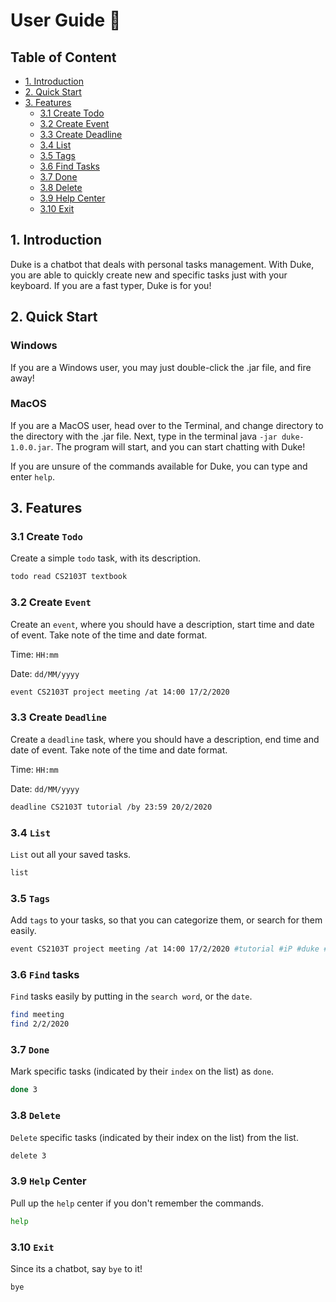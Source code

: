 # User Guide 📖

## Table of Content
- [1. Introduction](#1-introduction)
- [2. Quick Start](#2-quick-start)
- [3. Features](#3-features)
  - [3.1 Create Todo](#31-create-todo)
  - [3.2 Create Event](#32-create-event)
  - [3.3 Create Deadline](#33-create-deadline)
  - [3.4 List](#34-list)
  - [3.5 Tags](#35-tags)
  - [3.6 Find Tasks](#36-find-tasks)
  - [3.7 Done](#37-done)
  - [3.8 Delete](#38-delete)
  - [3.9 Help Center](#39-help-center)
  - [3.10 Exit](#310-exit)
  
  
  
  

## 1. Introduction
Duke is a chatbot that deals with personal tasks management. With Duke, you are able to quickly create new and specific tasks just with your keyboard. If you are a fast typer, Duke is for you!

## 2. Quick Start
### Windows
If you are a Windows user, you may just double-click the .jar file, and fire away! 
### MacOS
If you are a MacOS user, head over to the Terminal, and change directory to the directory with the .jar file. Next, type in the terminal java `-jar duke-1.0.0.jar`. The program will start, and you can start chatting with Duke!

If you are unsure of the commands available for Duke, you can type and enter `help`.

## 3. Features 

### 3.1 Create `Todo`
Create a simple `todo` task, with its description.

```bash
todo read CS2103T textbook
```

### 3.2 Create `Event`
Create an `event`, where you should have a description, start time and date of event. Take note of the time and date format.

Time: `HH:mm`

Date: `dd/MM/yyyy`

```bash
event CS2103T project meeting /at 14:00 17/2/2020
```

### 3.3 Create `Deadline`
Create a `deadline` task, where you should have a description, end time and date of event. Take note of the time and date format.

Time: `HH:mm`

Date: `dd/MM/yyyy`

```bash
deadline CS2103T tutorial /by 23:59 20/2/2020
```

### 3.4 `List`
`List` out all your saved tasks.

```bash
list
```

### 3.5 `Tags`
Add `tags` to your tasks, so that you can categorize them, or search for them easily.

```bash
event CS2103T project meeting /at 14:00 17/2/2020 #tutorial #iP #duke #tP
```

### 3.6 `Find` tasks
`Find` tasks easily by putting in the `search word`, or the `date`.

```bash
find meeting
find 2/2/2020
```

### 3.7 `Done`
Mark specific tasks (indicated by their `index` on the list) as `done`.

```bash
done 3
```

### 3.8 `Delete`
`Delete` specific tasks (indicated by their index on the list) from the list.

```bash
delete 3
```

### 3.9 `Help` Center
Pull up the `help` center if you don't remember the commands.

```bash
help
```

### 3.10 `Exit`
Since its a chatbot, say `bye` to it!

```bash
bye
```

